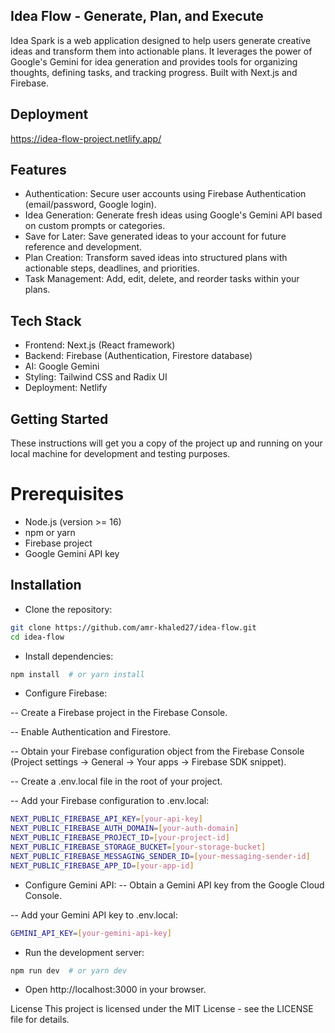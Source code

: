 ## Idea Flow - Generate, Plan, and Execute

Idea Spark is a web application designed to help users generate creative ideas and transform them into actionable plans. It leverages the power of Google's Gemini for idea generation and provides tools for organizing thoughts, defining tasks, and tracking progress. Built with Next.js and Firebase.

## Deployment
https://idea-flow-project.netlify.app/

## Features
- Authentication: Secure user accounts using Firebase Authentication (email/password, Google login).
- Idea Generation: Generate fresh ideas using Google's Gemini API based on custom prompts or categories.
- Save for Later: Save generated ideas to your account for future reference and development.
- Plan Creation: Transform saved ideas into structured plans with actionable steps, deadlines, and priorities.
- Task Management: Add, edit, delete, and reorder tasks within your plans.

  
## Tech Stack
- Frontend: Next.js (React framework)
- Backend: Firebase (Authentication, Firestore database)
- AI: Google Gemini
- Styling: Tailwind CSS and Radix UI
- Deployment: Netlify

## Getting Started
These instructions will get you a copy of the project up and running on your local machine for development and testing purposes.

# Prerequisites
- Node.js (version >= 16)
- npm or yarn
- Firebase project
- Google Gemini API key


## Installation
- Clone the repository:

```bash
git clone https://github.com/amr-khaled27/idea-flow.git
cd idea-flow
```
- Install dependencies:

```bash
npm install  # or yarn install
```
- Configure Firebase:

-- Create a Firebase project in the Firebase Console.

-- Enable Authentication and Firestore.

-- Obtain your Firebase configuration object from the Firebase Console (Project settings -> General -> Your apps -> Firebase SDK snippet).

-- Create a .env.local file in the root of your project.

-- Add your Firebase configuration to .env.local:

```bash
NEXT_PUBLIC_FIREBASE_API_KEY=[your-api-key]
NEXT_PUBLIC_FIREBASE_AUTH_DOMAIN=[your-auth-domain]
NEXT_PUBLIC_FIREBASE_PROJECT_ID=[your-project-id]
NEXT_PUBLIC_FIREBASE_STORAGE_BUCKET=[your-storage-bucket]
NEXT_PUBLIC_FIREBASE_MESSAGING_SENDER_ID=[your-messaging-sender-id]
NEXT_PUBLIC_FIREBASE_APP_ID=[your-app-id]
```
- Configure Gemini API:
-- Obtain a Gemini API key from the Google Cloud Console.

-- Add your Gemini API key to .env.local:

```bash
GEMINI_API_KEY=[your-gemini-api-key]
```
- Run the development server:

``` bash
npm run dev  # or yarn dev
```
- Open http://localhost:3000 in your browser.

License
This project is licensed under the MIT License - see the LICENSE file for details.
